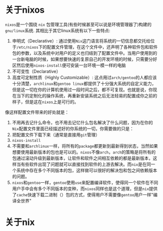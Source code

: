 # 关于nixos
`nixos`是一个围绕 `nix` 包管理工具(有些时候甚至可以说是环境管理器了)构建的`gnu/linux`系统. 其相比于其它linux系统有以下一些特点:
1. 申明式（Declarative）: 通过使用`Nix`这门语言将系统的一切信息都交托给位于`/etc/nixos`下的配置文件管理，在这个文件中，还声明了各种软件包和软件包的参数，以及系统中对用户的定义也归结到了配置文件中。当用户使用到的一台新电脑的时候，如果想要快速的复原自己的开发环境的时候，只需要分好区然后使用`nixos-install`便可安装一台环境一模一样的电脑
2. 不可变性（Declarative）
3. 高度可定制性质（Highly Customizable）: 这点用过`arch/gentoo`的人都应该十分清楚，`archlinux`和`gentoo linux`都提供了十分强大系统的自定义能力，但是这一切在你的计算机使用过一段时间之后，都不可复现。也就是说，你现在当下的定制化的操作系统，再重新安装系统之后无法轻易的配置成你之前的样子，但是这在`nixos`上是可行的。

像这样配置文件带来的好处就是：
1. 不用再去记什么命令，也不用去记忆什么包名解决了什么问题，因为在你的`Nix`配置文件里面已经描述好的你系统的一切，你需要做的只是：
  1. 把配置文件下载下来（通常是直接用`git`管理）
  2. `nixos-install`
2. 不需要和`archlinux`一样，将所有的`package`都更新到最新得到状态，当然如果想要使用最新版本的包也是可以的。`nixos`不像`arch`，`arch`的策略是将所有的包通过滚动升级到最新版本，让软件和软件之间相互依赖的都是最新版本，这样当有些软件出现了问题就可以直接找到软件的上游去解决。而`nix`是在同一个系统中存在多个不同版本的包，这样做可以很好的解决包和包之间依赖版本的问题。
3. `nixos`和`gentoo`一样，`gentoo`使用`use`来配置编译软件，使得同一个软件在不同用户手中会有多个不同版本的变种，而`nixos`同样也是这个道理，但是`nix`提供了`cache`快速下载二进制（）包的方式，使得用户不需要像`gentoo`用户一样"编译全世界"

# 关于nix

